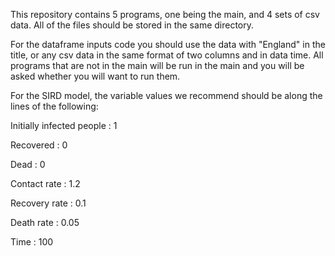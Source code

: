 This repository contains 5 programs, one being the main, and 4 sets of csv data.
All of the files should be stored in the same directory.

For the dataframe inputs code you should use the data with "England" in the title, or any csv data in the same format of two columns and in data time.
All programs that are not in the main will be run in the main and you will be asked whether you will want to run them.

For the SIRD model, the variable values we recommend should be along the lines of the following:

Initially infected people : 1

Recovered : 0

Dead : 0

Contact rate : 1.2

Recovery rate : 0.1

Death rate : 0.05

Time : 100

